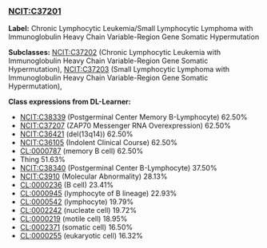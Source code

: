 
### [NCIT:C37201](http://purl.obolibrary.org/obo/NCIT_C37201)
**Label:** Chronic Lymphocytic Leukemia/Small Lymphocytic Lymphoma with Immunoglobulin Heavy Chain Variable-Region Gene Somatic Hypermutation

**Subclasses:** [NCIT:C37202](http://purl.obolibrary.org/obo/NCIT_C37202) (Chronic Lymphocytic Leukemia with Immunoglobulin Heavy Chain Variable-Region Gene Somatic Hypermutation), [NCIT:C37203](http://purl.obolibrary.org/obo/NCIT_C37203) (Small Lymphocytic Lymphoma with Immunoglobulin Heavy Chain Variable-Region Gene Somatic Hypermutation), 

**Class expressions from DL-Learner:**

- [NCIT:C38339](http://purl.obolibrary.org/obo/NCIT_C38339) (Postgerminal Center Memory B-Lymphocyte) 62.50%
- [NCIT:C37207](http://purl.obolibrary.org/obo/NCIT_C37207) (ZAP70 Messenger RNA Overexpression) 62.50%
- [NCIT:C36421](http://purl.obolibrary.org/obo/NCIT_C36421) (del(13q14)) 62.50%
- [NCIT:C36105](http://purl.obolibrary.org/obo/NCIT_C36105) (Indolent Clinical Course) 62.50%
- [CL:0000787](http://purl.obolibrary.org/obo/CL_0000787) (memory B cell) 62.50%
- Thing 51.63%
- [NCIT:C38340](http://purl.obolibrary.org/obo/NCIT_C38340) (Postgerminal Center B-Lymphocyte) 37.50%
- [NCIT:C3910](http://purl.obolibrary.org/obo/NCIT_C3910) (Molecular Abnormality) 28.13%
- [CL:0000236](http://purl.obolibrary.org/obo/CL_0000236) (B cell) 23.41%
- [CL:0000945](http://purl.obolibrary.org/obo/CL_0000945) (lymphocyte of B lineage) 22.93%
- [CL:0000542](http://purl.obolibrary.org/obo/CL_0000542) (lymphocyte) 19.79%
- [CL:0002242](http://purl.obolibrary.org/obo/CL_0002242) (nucleate cell) 19.72%
- [CL:0000219](http://purl.obolibrary.org/obo/CL_0000219) (motile cell) 18.95%
- [CL:0002371](http://purl.obolibrary.org/obo/CL_0002371) (somatic cell) 16.50%
- [CL:0000255](http://purl.obolibrary.org/obo/CL_0000255) (eukaryotic cell) 16.32%


